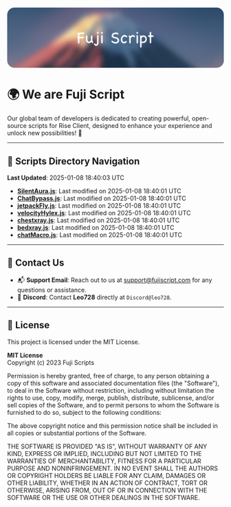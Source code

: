 ![Banner](.github/b.webp)

# 🌍 **We are Fuji Script**

Our global team of developers is dedicated to creating powerful, open-source scripts for Rise Client, designed to enhance your experience and unlock new possibilities! 🌟

---
<!-- SCRIPTS_NAVIGATION_START -->
## 📂 **Scripts Directory Navigation**

**Last Updated**: 2025-01-08 18:40:03 UTC

- **[SilentAura.js](scripts/SilentAura.js)**: Last modified on 2025-01-08 18:40:01 UTC
- **[ChatBypass.js](scripts/ChatBypass.js)**: Last modified on 2025-01-08 18:40:01 UTC
- **[jetpackFly.js](scripts/jetpackFly.js)**: Last modified on 2025-01-08 18:40:01 UTC
- **[velocityHylex.js](scripts/velocityHylex.js)**: Last modified on 2025-01-08 18:40:01 UTC
- **[chestxray.js](scripts/chestxray.js)**: Last modified on 2025-01-08 18:40:01 UTC
- **[bedxray.js](scripts/bedxray.js)**: Last modified on 2025-01-08 18:40:01 UTC
- **[chatMacro.js](scripts/chatMacro.js)**: Last modified on 2025-01-08 18:40:01 UTC

<!-- SCRIPTS_NAVIGATION_END -->

---

## 💬 **Contact Us**  
- 📬 **Support Email**: Reach out to us at [support@fujiscript.com](mailto:support@fujiscript.com) for any questions or assistance.  
- 💬 **Discord**: Contact **Leo728** directly at `Discord@leo728`.

---

## 📜 **License**

This project is licensed under the MIT License.  

**MIT License**  
Copyright (c) 2023 Fuji Scripts  

Permission is hereby granted, free of charge, to any person obtaining a copy of this software and associated documentation files (the "Software"), to deal in the Software without restriction, including without limitation the rights to use, copy, modify, merge, publish, distribute, sublicense, and/or sell copies of the Software, and to permit persons to whom the Software is furnished to do so, subject to the following conditions:  

The above copyright notice and this permission notice shall be included in all copies or substantial portions of the Software.  

THE SOFTWARE IS PROVIDED "AS IS", WITHOUT WARRANTY OF ANY KIND, EXPRESS OR IMPLIED, INCLUDING BUT NOT LIMITED TO THE WARRANTIES OF MERCHANTABILITY, FITNESS FOR A PARTICULAR PURPOSE AND NONINFRINGEMENT. IN NO EVENT SHALL THE AUTHORS OR COPYRIGHT HOLDERS BE LIABLE FOR ANY CLAIM, DAMAGES OR OTHER LIABILITY, WHETHER IN AN ACTION OF CONTRACT, TORT OR OTHERWISE, ARISING FROM, OUT OF OR IN CONNECTION WITH THE SOFTWARE OR THE USE OR OTHER DEALINGS IN THE SOFTWARE.  
